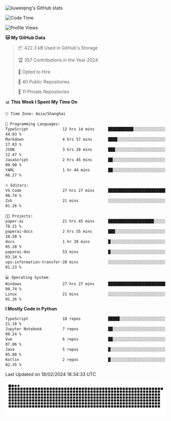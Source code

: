 ![liuweiqing's GitHub stats](https://github-readme-stats.vercel.app/api?username=14790897&show_icons=true&locale=cn&include_all_commits=true&count_private=true)

<!--START_SECTION:waka-->
![Code Time](http://img.shields.io/badge/Code%20Time-772%20hrs%2047%20mins-blue)

![Profile Views](http://img.shields.io/badge/Profile%20Views-1-blue)

**🐱 My GitHub Data** 

> 📦 422.3 kB Used in GitHub's Storage 
 > 
> 🏆 357 Contributions in the Year 2024
 > 
> 💼 Opted to Hire
 > 
> 📜 40 Public Repositories 
 > 
> 🔑 11 Private Repositories 
 > 
📊 **This Week I Spent My Time On** 

```text
🕑︎ Time Zone: Asia/Shanghai

💬 Programming Languages: 
TypeScript               12 hrs 14 mins      ███████████░░░░░░░░░░░░░░   44.03 % 
Markdown                 4 hrs 57 mins       ████░░░░░░░░░░░░░░░░░░░░░   17.83 % 
JSON                     3 hrs 28 mins       ███░░░░░░░░░░░░░░░░░░░░░░   12.47 % 
JavaScript               2 hrs 45 mins       ██░░░░░░░░░░░░░░░░░░░░░░░   09.90 % 
YAML                     1 hr 44 mins        ██░░░░░░░░░░░░░░░░░░░░░░░   06.27 % 

🔥 Editors: 
VS Code                  27 hrs 27 mins      █████████████████████████   98.74 % 
Zsh                      21 mins             ░░░░░░░░░░░░░░░░░░░░░░░░░   01.26 % 

🐱‍💻 Projects: 
paper-ai                 21 hrs 45 mins      ████████████████████░░░░░   78.21 % 
paperai-docs             2 hrs 55 mins       ███░░░░░░░░░░░░░░░░░░░░░░   10.50 % 
docs                     1 hr 28 mins        █░░░░░░░░░░░░░░░░░░░░░░░░   05.28 % 
paperai-doc              53 mins             █░░░░░░░░░░░░░░░░░░░░░░░░   03.24 % 
vps-information-transfer-20 mins             ░░░░░░░░░░░░░░░░░░░░░░░░░   01.23 % 

💻 Operating System: 
Windows                  27 hrs 27 mins      █████████████████████████   98.74 % 
Linux                    21 mins             ░░░░░░░░░░░░░░░░░░░░░░░░░   01.26 % 
```

**I Mostly Code in Python** 

```text
TypeScript               18 repos            █████░░░░░░░░░░░░░░░░░░░░   21.18 % 
Jupyter Notebook         7 repos             ██░░░░░░░░░░░░░░░░░░░░░░░   08.24 % 
Vue                      6 repos             ██░░░░░░░░░░░░░░░░░░░░░░░   07.06 % 
Java                     5 repos             █░░░░░░░░░░░░░░░░░░░░░░░░   05.88 % 
Kotlin                   2 repos             █░░░░░░░░░░░░░░░░░░░░░░░░   02.35 % 
```




 Last Updated on 18/02/2024 18:34:33 UTC
<!--END_SECTION:waka-->

<picture>
  <source media="(prefers-color-scheme: dark)" srcset="https://raw.githubusercontent.com/14790897/14790897/output/github-contribution-grid-snake-dark.svg" />
  <source media="(prefers-color-scheme: light)" srcset="https://raw.githubusercontent.com/14790897/14790897/output/github-contribution-grid-snake.svg" />
  <img alt="github-snake" src="https://raw.githubusercontent.com/14790897/14790897/output/github-contribution-grid-snake.svg" />
</picture>
